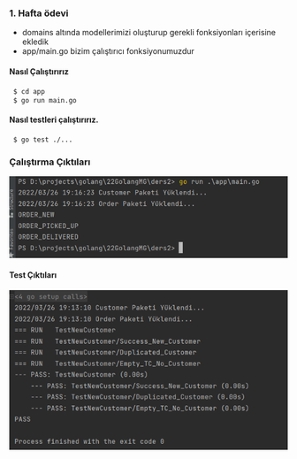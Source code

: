 ### 1. Hafta ödevi
- domains altında modellerimizi oluşturup gerekli fonksiyonları içerisine ekledik
- app/main.go bizim çalıştırıcı fonksiyonumuzdur

#### Nasıl Çalıştırırız
````
 $ cd app
 $ go run main.go
````

#### Nasıl testleri çalıştırırız.
````
 $ go test ./...
 ````

### Çalıştırma Çıktıları
![img_1.png](img_1.png)

#### Test Çıktıları
![img.png](img.png)